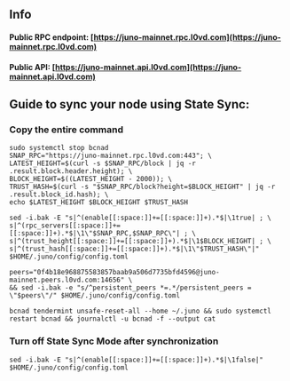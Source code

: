 ## Info
#### Public RPC endpoint: [https://juno-mainnet.rpc.l0vd.com](https://juno-mainnet.rpc.l0vd.com)
#### Public API: [https://juno-mainnet.api.l0vd.com](https://juno-mainnet.api.l0vd.com)

## Guide to sync your node using State Sync:

### Copy the entire command
```
sudo systemctl stop bcnad
SNAP_RPC="https://juno-mainnet.rpc.l0vd.com:443"; \
LATEST_HEIGHT=$(curl -s $SNAP_RPC/block | jq -r .result.block.header.height); \
BLOCK_HEIGHT=$((LATEST_HEIGHT - 2000)); \
TRUST_HASH=$(curl -s "$SNAP_RPC/block?height=$BLOCK_HEIGHT" | jq -r .result.block_id.hash); \
echo $LATEST_HEIGHT $BLOCK_HEIGHT $TRUST_HASH

sed -i.bak -E "s|^(enable[[:space:]]+=[[:space:]]+).*$|\1true| ; \
s|^(rpc_servers[[:space:]]+=[[:space:]]+).*$|\1\"$SNAP_RPC,$SNAP_RPC\"| ; \
s|^(trust_height[[:space:]]+=[[:space:]]+).*$|\1$BLOCK_HEIGHT| ; \
s|^(trust_hash[[:space:]]+=[[:space:]]+).*$|\1\"$TRUST_HASH\"|" $HOME/.juno/config/config.toml

peers="0f4b18e968875583857baab9a506d7735bfd4596@juno-mainnet.peers.l0vd.com:14656" \
&& sed -i.bak -e "s/^persistent_peers *=.*/persistent_peers = \"$peers\"/" $HOME/.juno/config/config.toml 

bcnad tendermint unsafe-reset-all --home ~/.juno && sudo systemctl restart bcnad && journalctl -u bcnad -f --output cat
```

### Turn off State Sync Mode after synchronization
```
sed -i.bak -E "s|^(enable[[:space:]]+=[[:space:]]+).*$|\1false|" $HOME/.juno/config/config.toml
```

